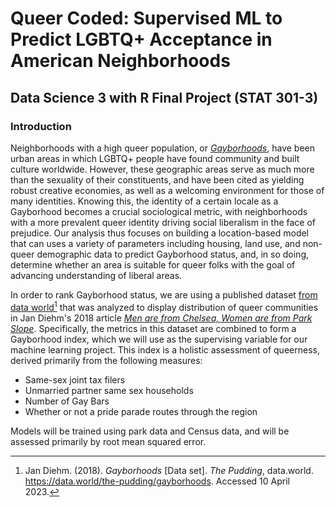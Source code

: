 # Queer Coded: Supervised ML to Predict LGBTQ+ Acceptance in American Neighborhoods
## Data Science 3 with R Final Project (STAT 301-3)

### Introduction

Neighborhoods with a high queer population, or [*Gayborhoods*](https://en.wikipedia.org/wiki/Gay_village), have been urban areas in which LGBTQ+ people have found community and built culture worldwide. However, these geographic areas serve as much more than the sexuality of their constituents, and have been cited as yielding robust creative economies, as well as a welcoming environment for those of many identities. Knowing this, the identity of a certain locale as a Gayborhood becomes a crucial sociological metric, with neighborhoods with a more prevalent queer identity driving social liberalism in the face of prejudice. Our analysis thus focuses on building a location-based model that can uses a variety of parameters including housing, land use, and non-queer demographic data to predict Gayborhood status, and, in so doing, determine whether an area is suitable for queer folks with the goal of advancing understanding of liberal areas.


In order to rank Gayborhood status, we are using a published dataset [from data world](https://data.world/the-pudding/gayborhoods)[^1] that was analyzed to display distribution of queer communities in Jan Diehm's 2018 article [*Men are from Chelsea, Women are from Park Slope*](https://pudding.cool/2018/06/gayborhoods/). Specifically, the metrics in this dataset are combined to form a Gayborhood index, which we will use as the supervising variable for our machine learning project. This index is a holistic assessment of queerness, derived primarily from the following measures:

[^1]: Jan Diehm. (2018). *Gayborhoods* [Data set]. *The Pudding*, data.world. https://data.world/the-pudding/gayborhoods. Accessed 10 April 2023.

- Same-sex joint tax filers
- Unmarried partner same sex households
- Number of Gay Bars
- Whether or not a pride parade routes through the region


Models will be trained using park data and Census data, and will be assessed primarily by root mean squared error.
